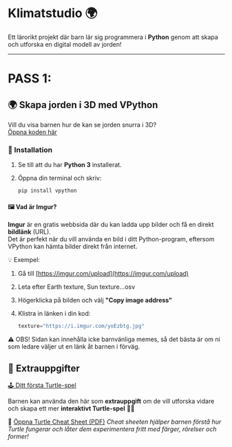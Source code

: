 # Klimatstudio 🌍

Ett lärorikt projekt där barn lär sig programmera i **Python** genom att skapa och utforska en digital modell av jorden!

---

# PASS 1: 

## 🌍 Skapa jorden i 3D med VPython
Vill du visa barnen hur de kan se jorden snurra i 3D?  
[Öppna koden här](Pass1/jorden_vpython.py)
### 🔧 Installation

1. Se till att du har **Python 3** installerat.
2. Öppna din terminal och skriv:

   ```bash
   pip install vpython

#### 🖼️ Vad är Imgur?

**Imgur** är en gratis webbsida där du kan ladda upp bilder och få en direkt **bildlänk** (URL).  
Det är perfekt när du vill använda en bild i ditt Python-program, eftersom VPython kan hämta bilder direkt från internet.

💡 Exempel:
1. Gå till [https://imgur.com/upload](https://imgur.com/upload)  
2. Leta efter Earth texture, Sun texture...osv
3. Högerklicka på bilden och välj **"Copy image address"**
4. Klistra in länken i din kod:

   ```python
   texture="https://i.imgur.com/yoEzbtg.jpg"

⚠️ OBS! Sidan kan innehålla icke barnvänliga memes,
så det bästa är om ni som ledare väljer ut en länk åt barnen i förväg.

## 🧩 Extrauppgifter

[🕹️ Ditt första Turtle-spel](Pass1/jorden_turtle.py)

Barnen kan använda den här som **extrauppgift** om de vill utforska vidare och skapa ett mer **interaktivt Turtle-spel** 🐢✨  

📘 [Öppna Turtle Cheat Sheet (PDF)](Pass1/info/turtle-cheatsheet.pdf)
*Cheat sheeten hjälper barnen förstå hur Turtle fungerar och låter dem experimentera fritt med färger, rörelser och former!*
